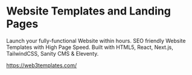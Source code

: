 # Website Templates and Landing Pages

Launch your fully-functional Website within hours. SEO friendly Website Templates with High Page Speed. Built with HTML5, React, Next.js, TailwindCSS, Sanity CMS & Eleventy.

https://web3templates.com/
